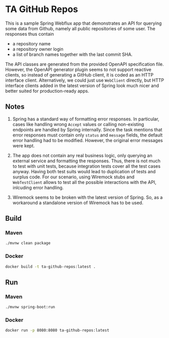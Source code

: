 # TA GitHub Repos

This is a sample Spring Webflux app that demonstrates an API for querying
some data from Github, namely all public repositories of some user. The responses
thus contain
- a repository name
- a repository owner login
- a list of branch names together with the last commit SHA.

The API classes are generated from the provided OpenAPI specification file.
However, the OpenAPI generator plugin seems to not support reactive clients,
so instead of generating a GitHub client, it is coded as an HTTP interface client.
Alternatively, we could just use `WebClient` directly, but HTTP interface clients
added in the latest version of Spring look much nicer and better suited for
production-ready apps.

## Notes

1. Spring has a standard way of formatting error responses. In particular, cases
like handling wrong `Accept` values or calling non-existing endpoints are handled
by Spring internally. Since the task mentions that error responses must contain
only `status` and `message` fields, the default error handling had to be modified.
However, the original error messages were kept.

2. The app does not contain any real business logic, only querying an external service
and formatting the responses. Thus, there is not much to test with unit tests, because
integration tests cover all the test cases anyway. Having both test suits would lead
to duplication of tests and surplus code. For our scenario, using Wiremock stubs and
`WebTestClient` allows to test all the possible interactions with the API, inlcuding
error handling.

3. Wiremock seems to be broken with the latest version of Spring. So, as a workaround
a standalone version of Wiremock has to be used.

## Build

### Maven

```bash
./mvnw clean package
```

### Docker

```bash
docker build -t ta-github-repos:latest .
```

## Run

### Maven

```bash
./mvnw spring-boot:run
```

### Docker

```bash
docker run -p 8080:8080 ta-github-repos:latest
```
